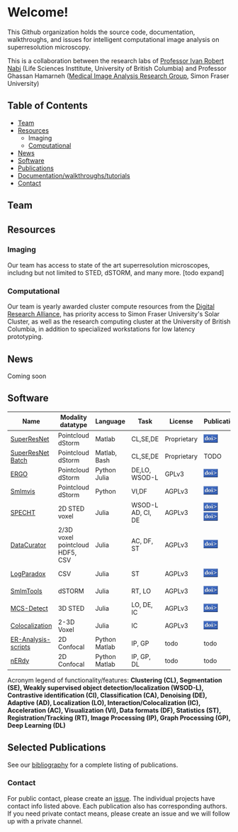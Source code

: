 # Welcome!

This Github organization holds the source code, documentation, walkthroughs, and issues for intelligent computational image analysis on superresolution microscopy.

This is a collaboration between the research labs of [Professor Ivan Robert Nabi](https://cps.med.ubc.ca/faculty1/nabi/) (Life Sciences Insttitute, University of British Columbia) and Professor Ghassan Hamarneh ([Medical Image Analysis Research Group](https://www.medicalimageanalysis.com/home), Simon Fraser University) 

## Table of Contents
- [Team](#team)
- [Resources](#resources)
    - Imaging
    - [Computational](#comp)
- [News](#news)
- [Software](#software)
- [Publications](#publications)
- [Documentation/walkthroughs/tutorials](#docs)
- [Contact](#contact)

<a name="team"></a>
## Team

<a name="resources"></a>
## Resources

### Imaging
Our team has access to state of the art superresolution microscopes, includng but not limited to STED, dSTORM, and many more. [todo expand]

<a name="comp"></a>
### Computational
Our team is yearly awarded cluster compute resources from the [Digital Research Alliance](https://alliancecan.ca/en/services/advanced-research-computing), has priority access to Simon Fraser University's Solar Cluster, as well as the research computing cluster at the University of British Columbia, in addition to specialized workstations for low latency prototyping.

<a name="news"></a>
## News
Coming soon

<a name="software"></a>
## Software

|  Name	        | Modality <br> datatype  	        | Language  	| Task                          | License  	        | Publication   	| Manual<br>& docs | Tests |  Contact
|---	        |---	                |---	        |---                            |---	            |---	            |---            |---    |---
| [SuperResNet](https://www.medicalimageanalysis.com/software/superresnet)   | Pointcloud<br>dStorm     | Matlab        | CL,SE,DE                      | Proprietary       | [![DOI](https://github.com/NanoscopyAI/.github/raw/main/profile/doi.gif)](http://dx.doi.org/10.1038/s41598-018-27216-4)               |    [![Github](https://github.com/NanoscopyAI/.github/blob/main/profile/docs.svg)](https://www.medicalimageanalysis.com/software/superresnet/documentation)     | TODO  |  [@](ikhater@sfu.ca)
| [SuperResNet Batch](https://github.com/NanoscopyAI/SuperResNET-Batch)   | Pointcloud<br>dStorm     | Matlab, Bash        | CL,SE,DE   | Proprietary       | TODO|    TODO     | TODO  |  [@](cdh13@sfu.ca)
| [ERGO](https://github.com/NanoscopyAI/ERGO)          | Pointcloud<br>dStorm     | Python<br>Julia  | DE,LO,<br>WSOD-L                  | GPLv3             | [![DOI](https://github.com/NanoscopyAI/.github/raw/main/profile/doi.gif)](http://dx.doi.org/10.1109/TMI.2019.2962361)   | [![Github](https://github.com/NanoscopyAI/.github/blob/main/profile/docs.svg)](https://github.com/NanoscopyAI/ERGO)     | [![CircleCI](https://dl.circleci.com/status-badge/img/gh/bencardoen/ERGO.jl/tree/main.svg?style=shield)](https://dl.circleci.com/status-badge/redirect/gh/bencardoen/ERGO.jl/tree/main)       |  [@](bcardoen@sfu.ca)
| [Smlmvis](https://github.com/NanoscopyAI/smlmvis)          | Pointcloud<br>dStorm     | Python  | VI,DF                  | AGPLv3             | [![DOI](https://github.com/NanoscopyAI/.github/raw/main/profile/doi.gif)](https://doi.org/10.5281/zenodo.7226577)              | [![Github](https://github.com/NanoscopyAI/.github/blob/main/profile/docs.svg)](https://github.com/NanoscopyAI/smlmvis)         | TODO   |  [@](bcardoen@sfu.ca)
| [SPECHT](https://github.com/NanoscopyAI/SPECHT.jl)          | 2D STED<br>voxel     | Julia  | WSOD-L<br>AD, CI, DE                  | AGPLv3             | [![DOI](https://github.com/NanoscopyAI/.github/raw/main/profile/doi.gif)](http://dx.doi.org/10.1371/journal.pone.0276726)<br> [![DOI](https://github.com/NanoscopyAI/.github/raw/main/profile/doi.gif)](https://link.springer.com/article/10.1007/s00018-022-04585-8)               | [![Github](https://github.com/NanoscopyAI/.github/blob/main/profile/docs.svg)](https://github.com/NanoscopyAI/SPECHT.jl)    | [![CircleCI](https://dl.circleci.com/status-badge/img/gh/bencardoen/SPECHT.jl/tree/main.svg?style=shield)](https://dl.circleci.com/status-badge/redirect/gh/bencardoen/SPECHT.jl/tree/main)         |  [@](bcardoen@sfu.ca)
| [DataCurator](https://github.com/NanoscopyAI/DataCurator.jl)          | 2/3D voxel<br>pointcloud<br>HDF5, CSV     | Julia  | AC, DF, ST                  | AGPLv3             | [![DOI](https://github.com/NanoscopyAI/.github/raw/main/profile/doi.gif)](https://www.techrxiv.org/articles/preprint/DataCurator_jl_Efficient_portable_and_reproducible_validation_curation_and_transformation_of_large_heterogeneous_datasets_using_human-readable_recipes_compiled_into_machine_verifiable_templates/22060118)               | [![Github](https://github.com/NanoscopyAI/.github/blob/main/profile/docs.svg)](https://github.com/NanoscopyAI/DataCurator.jl)    | [![CircleCI](https://dl.circleci.com/status-badge/img/gh/bencardoen/DataCurator.jl/tree/main.svg?style=shield)](https://dl.circleci.com/status-badge/redirect/gh/bencardoen/DataCurator.jl/tree/main)         |  [@](bcardoen@sfu.ca)
| [LogParadox](https://github.com/NanoscopyAI/LogParadox.jl)          | CSV     | Julia  | ST                  | AGPLv3             | [![DOI](https://github.com/NanoscopyAI/.github/raw/main/profile/doi.gif)](https://arxiv.org/abs/2302.04780)               | [![Github](https://github.com/NanoscopyAI/.github/blob/main/profile/docs.svg)](https://github.com/NanoscopyAI/LogParadox.jl)    | [![CircleCI](https://dl.circleci.com/status-badge/img/gh/bencardoen/LogParadox.jl/tree/main.svg?style=shield)](https://dl.circleci.com/status-badge/redirect/gh/bencardoen/LogParadox.jl/tree/main)        |  [@](bcardoen@sfu.ca)
| [SmlmTools](https://github.com/NanoscopyAI/SmlmTools.jl)          | dSTORM     | Julia  | RT, LO                  | AGPLv3             | [![DOI](https://github.com/NanoscopyAI/.github/raw/main/profile/doi.gif)](https://doi.org/10.5281/zenodo.7632321)               | [![Github](https://github.com/NanoscopyAI/.github/blob/main/profile/docs.svg)](https://github.com/NanoscopyAI/SmlmTools.jl)    | [![CircleCI](https://dl.circleci.com/status-badge/img/gh/bencardoen/SmlmTools.jl/tree/master.svg?style=shield)](https://dl.circleci.com/status-badge/redirect/gh/bencardoen/SmlmTools.jl/tree/master)        |  [@](bcardoen@sfu.ca)
| [MCS-Detect](https://github.com/NanoscopyAI/SubPrecisionContactDetection.jl)          | 3D STED     | Julia  | LO, DE, IC                   | AGPLv3             | [![DOI](https://github.com/NanoscopyAI/.github/raw/main/profile/doi.gif)](https://doi.org/10.1083/jcb.202206109)               | [![Github](https://github.com/NanoscopyAI/.github/blob/main/profile/docs.svg)](https://github.com/NanoscopyAI/SubPrecisionContactDetection.jl)    | [![CircleCI](https://dl.circleci.com/status-badge/img/gh/bencardoen/SubPrecisionContactDetection.jl/tree/main.svg?style=shield)](https://dl.circleci.com/status-badge/redirect/gh/bencardoen/SubPrecisionContactDetection.jl/tree/main)        |  [@](bcardoen@sfu.ca)
| [Colocalization](https://github.com/NanoscopyAI/Colocalization.jl)          | 2-3D Voxel     | Julia  | IC                   | AGPLv3             | [![DOI](https://github.com/NanoscopyAI/.github/raw/main/profile/doi.gif)](https://zenodo.org/record/7552357)               | [![Github](https://github.com/NanoscopyAI/.github/blob/main/profile/docs.svg)](https://github.com/NanoscopyAI/Colocalization.jl)    | [![CircleCI](https://dl.circleci.com/status-badge/img/gh/bencardoen/Colocalization.jl/tree/main.svg?style=shield)](https://dl.circleci.com/status-badge/redirect/gh/bencardoen/Colocalization.jl/tree/main)        |  [@](bcardoen@sfu.ca)
| [ER-Analysis-scripts](https://github.com/NanoscopyAI/ER-Analysis-scripts)          | 2D Confocal     | Python<br>Matlab  | IP, GP                  | todo | todo | todo | todo |  [@](asa420@sfu.ca)
| [nERdy](https://github.com/NanoscopyAI/nERdy)          | 2D Confocal     | Python<br>Matlab  | IP, GP, DL                  | todo | todo | todo | todo |  [@](asa420@sfu.ca)

Acronym legend of functionality/features:
**Clustering (CL), Segmentation (SE), Weakly supervised object detection/localization (WSOD-L), Contrastive identification (CI), Classification (CA), Denoising (DE), Adaptive (AD), Localization (LO), Interaction/Colocalization (IC), Acceleration (AC), Visualization (VI), Data formats (DF), Statistics (ST), Registration/Tracking (RT), Image Processing (IP), Graph Processing (GP), Deep Learning (DL)**

<a name="publications"></a>
## Selected Publications
See our [bibliography](https://raw.githubusercontent.com/NanoscopyAI/.github/main/bibliography.bib) for a complete listing of publications.


<a name="contact"></a>
### Contact
For public contact, please create an [issue](https://github.com/NanoscopyAI/.github/issues/new/choose). The individual projects have contact info listed above. Each publication also has corresponding authors.
If you need private contact means, please create an issue and we will follow up with a private channel.
